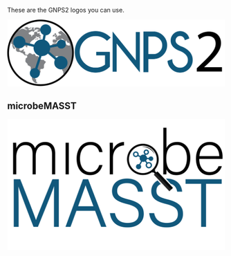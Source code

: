 These are the GNPS2 logos you can use. 

![](img/logo/GNPS2_logo_blue-grey-black.png)

## microbeMASST

![](img/logo/microbeMASST_logo.png)

